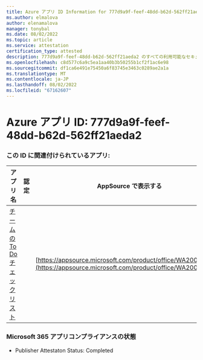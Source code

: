 ```yaml
---
title: Azure アプリ ID Information for 777d9a9f-feef-48dd-b62d-562ff21aeda2
ms.author: elmalova
author: elenamalova
manager: tonybal
ms.date: 08/02/2022
ms.topic: article
ms.service: attestation
certification_type: attested
description: 777d9a9f-feef-48dd-b62d-562ff21aeda2 のすべての利用可能なセキュリティとコンプライアンス情報。
ms.openlocfilehash: c8d577c6a9c5ea1aa40b3b50255b1cf2f1ac6e98
ms.sourcegitcommit: df1ca6e491e75450a6f83745e3463c0289ae2a1a
ms.translationtype: MT
ms.contentlocale: ja-JP
ms.lasthandoff: 08/02/2022
ms.locfileid: "67162607"
---
```

# <a name="azure-app-id-777d9a9f-feef-48dd-b62d-562ff21aeda2"></a>Azure アプリ ID: 777d9a9f-feef-48dd-b62d-562ff21aeda2


### <a name="apps-associated-with-this-id"></a>この ID に関連付けられているアプリ:
| **アプリ名** | **認定** | **AppSource で表示する** |
|--------------|---------------|-----------------------|
| [チームの To Do チェックリスト](../forward/WA200004362.md) |  | [https://appsource.microsoft.com/product/office/WA200004362](https://appsource.microsoft.com/product/office/WA200004362) |

### <a name="microsoft-365-app-compliance-status"></a>Microsoft 365 アプリコンプライアンスの状態
- Publisher Attestaton Status: Completed

